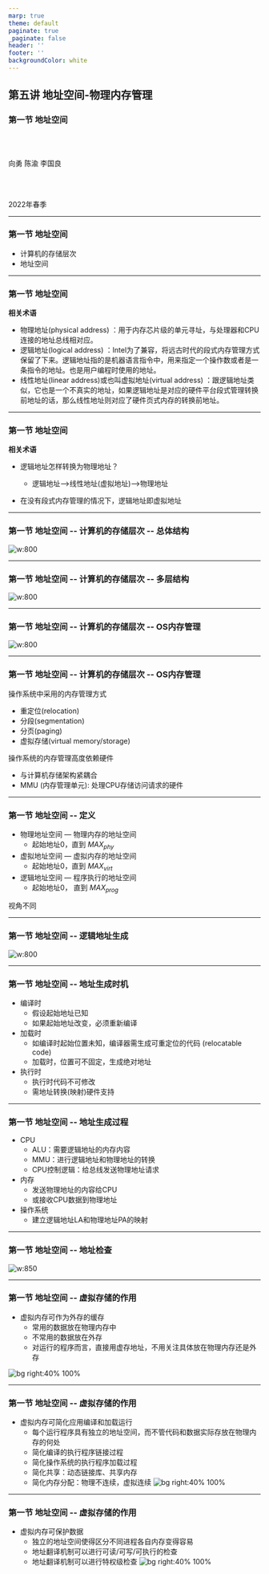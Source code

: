 ```yaml
---
marp: true
theme: default
paginate: true
_paginate: false
header: ''
footer: ''
backgroundColor: white
---
```


<!-- theme: gaia -->
<!-- _class: lead -->

## 第五讲 地址空间-物理内存管理

### 第一节 地址空间


<br>
<br>

向勇 陈渝 李国良 

<br>
<br>

2022年春季

---
### 第一节 地址空间
- 计算机的存储层次
- 地址空间

---
### 第一节 地址空间
**相关术语**
- 物理地址(physical address) ：用于内存芯片级的单元寻址，与处理器和CPU连接的地址总线相对应。 
- 逻辑地址(logical address) ：Intel为了兼容，将远古时代的段式内存管理方式保留了下来。逻辑地址指的是机器语言指令中，用来指定一个操作数或者是一条指令的地址。也是用户编程时使用的地址。
- 线性地址(linear address)或也叫虚拟地址(virtual address) ：跟逻辑地址类似，它也是一个不真实的地址，如果逻辑地址是对应的硬件平台段式管理转换前地址的话，那么线性地址则对应了硬件页式内存的转换前地址。


---
### 第一节 地址空间
**相关术语**
- 逻辑地址怎样转换为物理地址？
  - 逻辑地址-->线性地址(虚拟地址)-->物理地址

- 在没有段式内存管理的情况下，逻辑地址即虚拟地址

---
### 第一节 地址空间 -- 计算机的存储层次 -- 总体结构

![w:800](figs/computer.png)



---
### 第一节 地址空间 -- 计算机的存储层次 -- 多层结构
![w:800](figs/mem-layers.png)


---
### 第一节 地址空间 -- 计算机的存储层次 -- OS内存管理
![w:800](figs/os-mem-mgr.png)



---
### 第一节 地址空间 -- 计算机的存储层次 -- OS内存管理
操作系统中采用的内存管理方式
- 重定位(relocation)
- 分段(segmentation)
- 分页(paging)
- 虚拟存储(virtual memory/storage)

操作系统的内存管理高度依赖硬件
- 与计算机存储架构紧耦合
- MMU (内存管理单元): 处理CPU存储访问请求的硬件


---
### 第一节 地址空间 -- 定义


- 物理地址空间 — 物理内存的地址空间
  - 起始地址$0$，直到 $MAX_{phy}$
- 虚拟地址空间 — 虚拟内存的地址空间
  - 起始地址$0$，直到 $MAX_{virt}$
- 逻辑地址空间 — 程序执行的地址空间
  - 起始地址$0$， 直到 $MAX_{prog}$

视角不同

---
### 第一节 地址空间 -- 逻辑地址生成
![w:800](figs/create-logic-addr.png)



---
### 第一节 地址空间 -- 地址生成时机
- 编译时
  - 假设起始地址已知
  - 如果起始地址改变，必须重新编译
- 加载时
  - 如编译时起始位置未知，编译器需生成可重定位的代码 (relocatable code) 
  - 加载时，位置可不固定，生成绝对地址
- 执行时
  - 执行时代码不可修改
  - 需地址转换(映射)硬件支持


---
### 第一节 地址空间 -- 地址生成过程
- CPU
  - ALU：需要逻辑地址的内存内容
  - MMU：进行逻辑地址和物理地址的转换
  - CPU控制逻辑：给总线发送物理地址请求
- 内存
  - 发送物理地址的内容给CPU
  - 或接收CPU数据到物理地址
- 操作系统
  - 建立逻辑地址LA和物理地址PA的映射


---
### 第一节 地址空间 -- 地址检查
![w:850](figs/addr-check-exp.png)


---
### 第一节 地址空间 -- 虚拟存储的作用
- 虚拟内存可作为外存的缓存
   - 常用的数据放在物理内存中
   - 不常用的数据放在外存 
   - 对运行的程序而言，直接用虚存地址，不用关注具体放在物理内存还是外存

![bg right:40% 100%](figs/os-mem-mgr.png)



---
### 第一节 地址空间 -- 虚拟存储的作用

- 虚拟内存可简化应用编译和加载运行
   - 每个运行程序具有独立的地址空间，而不管代码和数据实际存放在物理内存的何处
   - 简化编译的执行程序链接过程
   - 简化操作系统的执行程序加载过程
   - 简化共享：动态链接库、共享内存 
   - 简化内存分配：物理不连续，虚拟连续
![bg right:40% 100%](figs/os-mem-mgr.png)


---
### 第一节 地址空间 -- 虚拟存储的作用

- 虚拟内存可保护数据
   - 独立的地址空间使得区分不同进程各自内存变得容易
   - 地址翻译机制可以进行可读/可写/可执行的检查
   - 地址翻译机制可以进行特权级检查
![bg right:40% 100%](figs/os-mem-mgr.png)